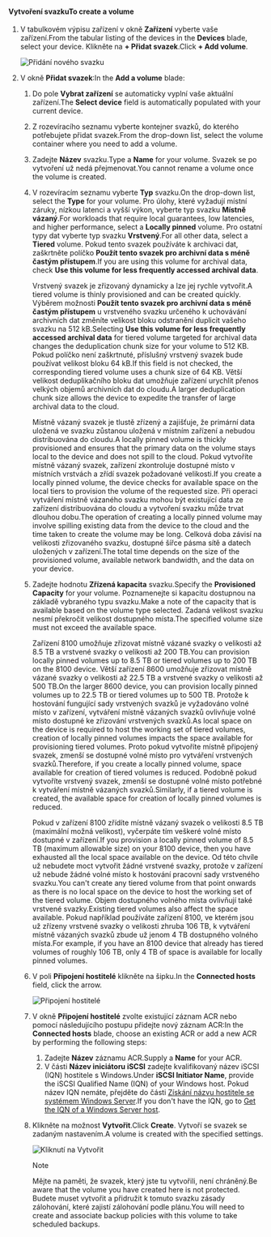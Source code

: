 <!--author=alkohli last changed: 07/19/2017-->

#### <a name="to-create-a-volume"></a><span data-ttu-id="3f1ee-101">Vytvoření svazku</span><span class="sxs-lookup"><span data-stu-id="3f1ee-101">To create a volume</span></span>
1. <span data-ttu-id="3f1ee-102">V tabulkovém výpisu zařízení v okně **Zařízení** vyberte vaše zařízení.</span><span class="sxs-lookup"><span data-stu-id="3f1ee-102">From the tabular listing of the devices in the **Devices** blade, select your device.</span></span> <span data-ttu-id="3f1ee-103">Klikněte na **+ Přidat svazek**.</span><span class="sxs-lookup"><span data-stu-id="3f1ee-103">Click **+ Add volume**.</span></span>

    ![Přidání nového svazku](./media/storsimple-8000-create-volume-u2/step5createvol1.png)

2. <span data-ttu-id="3f1ee-105">V okně **Přidat svazek**:</span><span class="sxs-lookup"><span data-stu-id="3f1ee-105">In the **Add a volume** blade:</span></span>
   
   1. <span data-ttu-id="3f1ee-106">Do pole **Vybrat zařízení** se automaticky vyplní vaše aktuální zařízení.</span><span class="sxs-lookup"><span data-stu-id="3f1ee-106">The **Select device** field is automatically populated with your current device.</span></span>

   2. <span data-ttu-id="3f1ee-107">Z rozevíracího seznamu vyberte kontejner svazků, do kterého potřebujete přidat svazek.</span><span class="sxs-lookup"><span data-stu-id="3f1ee-107">From the drop-down list, select the volume container where you need to add a volume.</span></span> 

   3.  <span data-ttu-id="3f1ee-108">Zadejte **Název** svazku.</span><span class="sxs-lookup"><span data-stu-id="3f1ee-108">Type a **Name** for your volume.</span></span> <span data-ttu-id="3f1ee-109">Svazek se po vytvoření už nedá přejmenovat.</span><span class="sxs-lookup"><span data-stu-id="3f1ee-109">You cannot rename a volume once the volume is created.</span></span>

   4. <span data-ttu-id="3f1ee-110">V rozevíracím seznamu vyberte **Typ** svazku.</span><span class="sxs-lookup"><span data-stu-id="3f1ee-110">On the drop-down list, select the **Type** for your volume.</span></span> <span data-ttu-id="3f1ee-111">Pro úlohy, které vyžadují místní záruky, nízkou latenci a vyšší výkon, vyberte typ svazku **Místně vázaný**.</span><span class="sxs-lookup"><span data-stu-id="3f1ee-111">For workloads that require local guarantees, low latencies, and higher performance, select a **Locally pinned** volume.</span></span> <span data-ttu-id="3f1ee-112">Pro ostatní typy dat vyberte typ svazku **Vrstvený**.</span><span class="sxs-lookup"><span data-stu-id="3f1ee-112">For all other data, select a **Tiered** volume.</span></span> <span data-ttu-id="3f1ee-113">Pokud tento svazek používáte k archivaci dat, zaškrtněte políčko **Použít tento svazek pro archivní data s méně častým přístupem**.</span><span class="sxs-lookup"><span data-stu-id="3f1ee-113">If you are using this volume for archival data, check **Use this volume for less frequently accessed archival data**.</span></span>
      
       <span data-ttu-id="3f1ee-114">Vrstvený svazek je zřizovaný dynamicky a lze jej rychle vytvořit.</span><span class="sxs-lookup"><span data-stu-id="3f1ee-114">A tiered volume is thinly provisioned and can be created quickly.</span></span> <span data-ttu-id="3f1ee-115">Výběrem možnosti **Použít tento svazek pro archivní data s méně častým přístupem** u vrstveného svazku určeného k uchovávání archivních dat změníte velikost bloku odstranění duplicit vašeho svazku na 512 kB.</span><span class="sxs-lookup"><span data-stu-id="3f1ee-115">Selecting **Use this volume for less frequently accessed archival data** for tiered volume targeted for archival data changes the deduplication chunk size for your volume to 512 KB.</span></span> <span data-ttu-id="3f1ee-116">Pokud políčko není zaškrtnuté, příslušný vrstvený svazek bude používat velikost bloku 64 kB.</span><span class="sxs-lookup"><span data-stu-id="3f1ee-116">If this field is not checked, the corresponding tiered volume uses a chunk size of 64 KB.</span></span> <span data-ttu-id="3f1ee-117">Větší velikost deduplikačního bloku dat umožňuje zařízení urychlit přenos velkých objemů archivních dat do cloudu.</span><span class="sxs-lookup"><span data-stu-id="3f1ee-117">A larger deduplication chunk size allows the device to expedite the transfer of large archival data to the cloud.</span></span>
       
       <span data-ttu-id="3f1ee-118">Místně vázaný svazek je tlustě zřízený a zajišťuje, že primární data uložená ve svazku zůstanou uložená v místním zařízení a nebudou distribuována do cloudu.</span><span class="sxs-lookup"><span data-stu-id="3f1ee-118">A locally pinned volume is thickly provisioned and ensures that the primary data on the volume stays local to the device and does not spill to the cloud.</span></span>  <span data-ttu-id="3f1ee-119">Pokud vytvoříte místně vázaný svazek, zařízení zkontroluje dostupné místo v místních vrstvách a zřídí svazek požadované velikosti.</span><span class="sxs-lookup"><span data-stu-id="3f1ee-119">If you create a locally pinned volume, the device checks for available space on the local tiers to provision the volume of the requested size.</span></span> <span data-ttu-id="3f1ee-120">Při operaci vytváření místně vázaného svazku mohou být existující data ze zařízení distribuována do cloudu a vytvoření svazku může trvat dlouhou dobu.</span><span class="sxs-lookup"><span data-stu-id="3f1ee-120">The operation of creating a locally pinned volume may involve spilling existing data from the device to the cloud and the time taken to create the volume may be long.</span></span> <span data-ttu-id="3f1ee-121">Celková doba závisí na velikosti zřizovaného svazku, dostupné šířce pásma sítě a datech uložených v zařízení.</span><span class="sxs-lookup"><span data-stu-id="3f1ee-121">The total time depends on the size of the provisioned volume, available network bandwidth, and the data on your device.</span></span>

   5. <span data-ttu-id="3f1ee-122">Zadejte hodnotu **Zřízená kapacita** svazku.</span><span class="sxs-lookup"><span data-stu-id="3f1ee-122">Specify the **Provisioned Capacity** for your volume.</span></span> <span data-ttu-id="3f1ee-123">Poznamenejte si kapacitu dostupnou na základě vybraného typu svazku.</span><span class="sxs-lookup"><span data-stu-id="3f1ee-123">Make a note of the capacity that is available based on the volume type selected.</span></span> <span data-ttu-id="3f1ee-124">Zadaná velikost svazku nesmí překročit velikost dostupného místa.</span><span class="sxs-lookup"><span data-stu-id="3f1ee-124">The specified volume size must not exceed the available space.</span></span>
      
       <span data-ttu-id="3f1ee-125">Zařízení 8100 umožňuje zřizovat místně vázané svazky o velikosti až 8.5 TB a vrstvené svazky o velikosti až 200 TB.</span><span class="sxs-lookup"><span data-stu-id="3f1ee-125">You can provision locally pinned volumes up to 8.5 TB or tiered volumes up to 200 TB on the 8100 device.</span></span> <span data-ttu-id="3f1ee-126">Větší zařízení 8600 umožňuje zřizovat místně vázané svazky o velikosti až 22.5 TB a vrstvené svazky o velikosti až 500 TB.</span><span class="sxs-lookup"><span data-stu-id="3f1ee-126">On the larger 8600 device, you can provision locally pinned volumes up to 22.5 TB or tiered volumes up to 500 TB.</span></span> <span data-ttu-id="3f1ee-127">Protože k hostování fungující sady vrstvených svazků je vyžadováno volné místo v zařízení, vytváření místně vázaných svazků ovlivňuje volné místo dostupné ke zřizování vrstvených svazků.</span><span class="sxs-lookup"><span data-stu-id="3f1ee-127">As local space on the device is required to host the working set of tiered volumes, creation of locally pinned volumes impacts the space available for provisioning tiered volumes.</span></span> <span data-ttu-id="3f1ee-128">Proto pokud vytvoříte místně připojený svazek, zmenší se dostupné volné místo pro vytváření vrstvených svazků.</span><span class="sxs-lookup"><span data-stu-id="3f1ee-128">Therefore, if you create a locally pinned volume, space available for creation of tiered volumes is reduced.</span></span> <span data-ttu-id="3f1ee-129">Podobně pokud vytvoříte vrstvený svazek, zmenší se dostupné volné místo potřebné k vytváření místně vázaných svazků.</span><span class="sxs-lookup"><span data-stu-id="3f1ee-129">Similarly, if a tiered volume is created, the available space for creation of locally pinned volumes is reduced.</span></span>
      
       <span data-ttu-id="3f1ee-130">Pokud v zařízení 8100 zřídíte místně vázaný svazek o velikosti 8.5 TB (maximální možná velikost), vyčerpáte tím veškeré volné místo dostupné v zařízení.</span><span class="sxs-lookup"><span data-stu-id="3f1ee-130">If you provision a locally pinned volume of 8.5 TB (maximum allowable size) on your 8100 device, then you have exhausted all the local space available on the device.</span></span> <span data-ttu-id="3f1ee-131">Od této chvíle už nebudete moct vytvořit žádné vrstvené svazky, protože v zařízení už nebude žádné volné místo k hostování pracovní sady vrstveného svazku.</span><span class="sxs-lookup"><span data-stu-id="3f1ee-131">You can't create any tiered volume from that point onwards as there is no local space on the device to host the working set of the tiered volume.</span></span> <span data-ttu-id="3f1ee-132">Objem dostupného volného místa ovlivňují také vrstvené svazky.</span><span class="sxs-lookup"><span data-stu-id="3f1ee-132">Existing tiered volumes also affect the space available.</span></span> <span data-ttu-id="3f1ee-133">Pokud například používáte zařízení 8100, ve kterém jsou už zřízeny vrstvené svazky o velikosti zhruba 106 TB, k vytváření místně vázaných svazků zbude už jenom 4 TB dostupného volného místa.</span><span class="sxs-lookup"><span data-stu-id="3f1ee-133">For example, if you have an 8100 device that already has tiered volumes of roughly 106 TB, only 4 TB of space is available for locally pinned volumes.</span></span>

    6. <span data-ttu-id="3f1ee-134">V poli **Připojení hostitelé** klikněte na šipku.</span><span class="sxs-lookup"><span data-stu-id="3f1ee-134">In the **Connected hosts** field, click the arrow.</span></span> 

        ![Připojení hostitelé](./media/storsimple-8000-create-volume-u2/step5createvol2.png)

    7. <span data-ttu-id="3f1ee-136">V okně **Připojení hostitelé** zvolte existující záznam ACR nebo pomocí následujícího postupu přidejte nový záznam ACR:</span><span class="sxs-lookup"><span data-stu-id="3f1ee-136">In the **Connected hosts** blade, choose an existing ACR or add a new ACR by performing the following steps:</span></span>

       1. <span data-ttu-id="3f1ee-137">Zadejte **Název** záznamu ACR.</span><span class="sxs-lookup"><span data-stu-id="3f1ee-137">Supply a **Name** for your ACR.</span></span>
       2. <span data-ttu-id="3f1ee-138">V části **Název iniciátoru iSCSI** zadejte kvalifikovaný název iSCSI (IQN) hostitele s Windows.</span><span class="sxs-lookup"><span data-stu-id="3f1ee-138">Under **iSCSI Initiator Name**, provide the iSCSI Qualified Name (IQN) of your Windows host.</span></span> <span data-ttu-id="3f1ee-139">Pokud název IQN nemáte, přejděte do části [Získání názvu hostitele se systémem Windows Server](#get-the-iqn-of-a-windows-server-host).</span><span class="sxs-lookup"><span data-stu-id="3f1ee-139">If you don't have the IQN, go to [Get the IQN of a Windows Server host](#get-the-iqn-of-a-windows-server-host).</span></span>

    9. <span data-ttu-id="3f1ee-140">Klikněte na možnost **Vytvořit**.</span><span class="sxs-lookup"><span data-stu-id="3f1ee-140">Click **Create**.</span></span> <span data-ttu-id="3f1ee-141">Vytvoří se svazek se zadaným nastavením.</span><span class="sxs-lookup"><span data-stu-id="3f1ee-141">A volume is created with the specified settings.</span></span>

        ![Kliknutí na Vytvořit](./media/storsimple-8000-create-volume-u2/step5createvol3.png)

        > [!NOTE]
        > <span data-ttu-id="3f1ee-143">Mějte na paměti, že svazek, který jste tu vytvořili, není chráněný.</span><span class="sxs-lookup"><span data-stu-id="3f1ee-143">Be aware that the volume you have created here is not protected.</span></span> <span data-ttu-id="3f1ee-144">Budete muset vytvořit a přidružit k tomuto svazku zásady zálohování, které zajistí zálohování podle plánu.</span><span class="sxs-lookup"><span data-stu-id="3f1ee-144">You will need to create and associate backup policies with this volume to take scheduled backups.</span></span> 

